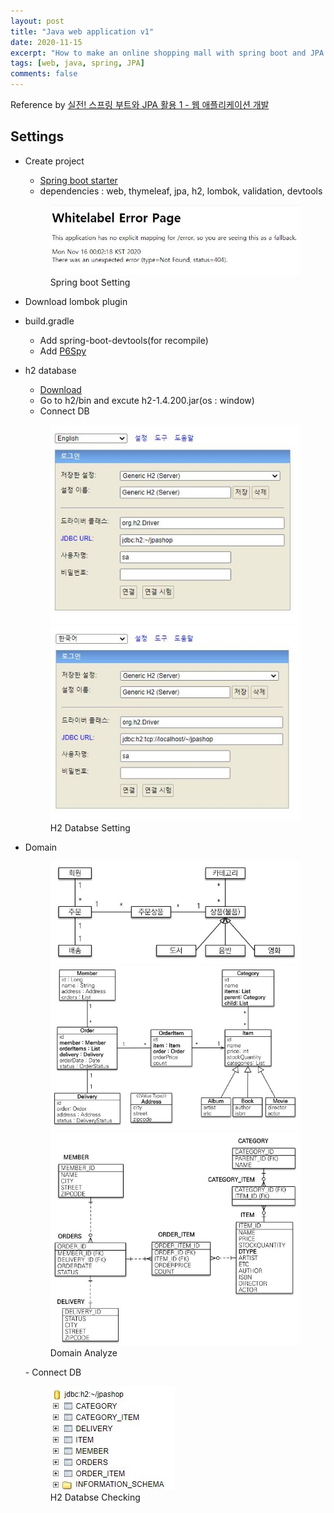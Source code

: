 ```yaml
---
layout: post
title: "Java web application v1"
date: 2020-11-15
excerpt: "How to make an online shopping mall with spring boot and JPA "
tags: [web, java, spring, JPA]
comments: false
---
```


Reference by <a href="https://www.inflearn.com/course/%EC%8A%A4%ED%94%84%EB%A7%81%EB%B6%80%ED%8A%B8-JPA-%ED%99%9C%EC%9A%A9-1/dashboard">실전! 스프링 부트와 JPA 활용 1 - 웹 애플리케이션 개발</a>

## Settings
* Create project
  - <a href ="https://Start.spring.io/">Spring boot starter</a>
  - dependencies : web, thymeleaf, jpa, h2, lombok, validation, devtools
  <figure>
	<img src="/assets/img/posts/spring/springboot1.jpg">
	<figcaption>Spring boot Setting</figcaption>
  </figure>

* Download lombok plugin

* build.gradle
  - Add spring-boot-devtools(for recompile)
  - Add <a href="https://github.com/gavlyukovskiy/spring-boot-data-source-decorator">P6Spy</a>

* h2 database
  - <a href="https://h2database.com/h2-setup-2019-10-14.exe">Download </a>
  - Go to h2/bin and excute h2-1.4.200.jar(os : window)
  - Connect DB
  <figure class="half">
	<img src="/assets/img/posts/spring/springboot2.jpg">
  <img src="/assets/img/posts/spring/springboot3.jpg">
	<figcaption>H2 Databse Setting</figcaption>
  </figure>

* Domain
  <figure class="third">
	<img src="/assets/img/posts/spring/domainAnalyze1.jpg">
  <img src="/assets/img/posts/spring/domainAnalyze2.jpg">
  <img src="/assets/img/posts/spring/domainAnalyze3.jpg">
	<figcaption>Domain Analyze</figcaption>
  </figure>
  - Connect DB
  <figure>
	<img src="/assets/img/posts/spring/domainChecking.jpg">
	<figcaption>H2 Databse Checking</figcaption>
  </figure>


  
